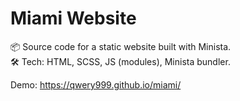 # Miami Website

📦 Source code for a static website built with Minista.  
🛠 Tech: HTML, SCSS, JS (modules), Minista bundler.

Demo: https://qwery999.github.io/miami/
